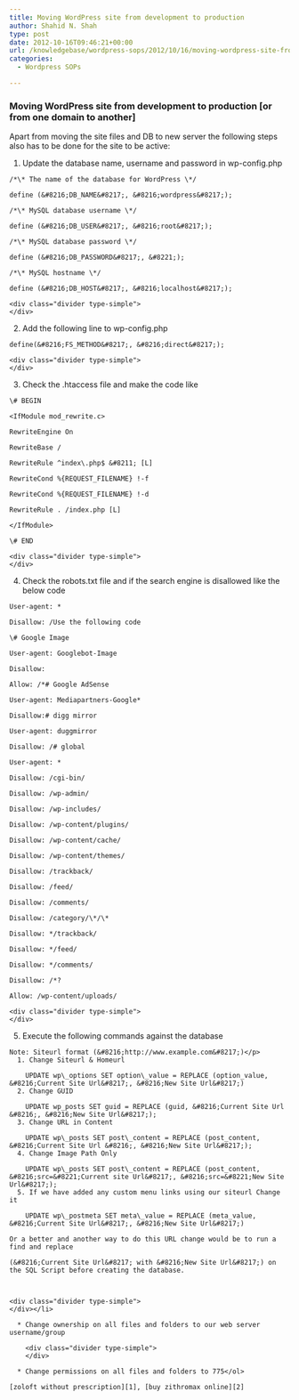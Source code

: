 ```yaml
---
title: Moving WordPress site from development to production
author: Shahid N. Shah
type: post
date: 2012-10-16T09:46:21+00:00
url: /knowledgebase/wordpress-sops/2012/10/16/moving-wordpress-site-from-development-to-production/
categories:
  - Wordpress SOPs

---
```

### Moving WordPress site from development to production [or from one domain to another]

Apart from moving the site files and DB to new server the following steps also has to be done for the site to be active:

  1. Update the database name, username and password in wp-config.php
  
    /*\* The name of the database for WordPress \*/
  
    define (&#8216;DB_NAME&#8217;, &#8216;wordpress&#8217;);
  
    /*\* MySQL database username \*/
  
    define (&#8216;DB_USER&#8217;, &#8216;root&#8217;);
  
    /*\* MySQL database password \*/
  
    define (&#8216;DB_PASSWORD&#8217;, &#8221;);
  
    /*\* MySQL hostname \*/
  
    define (&#8216;DB_HOST&#8217;, &#8216;localhost&#8217;);
  
    <div class="divider type-simple">
    </div>

  2. Add the following line to wp-config.php
  
    define(&#8216;FS_METHOD&#8217;, &#8216;direct&#8217;);
  
    <div class="divider type-simple">
    </div>

  3. Check the .htaccess file and make the code like
  
    \# BEGIN
  
    <IfModule mod_rewrite.c>
  
    RewriteEngine On
  
    RewriteBase /
  
    RewriteRule ^index\.php$ &#8211; [L]
  
    RewriteCond %{REQUEST_FILENAME} !-f
  
    RewriteCond %{REQUEST_FILENAME} !-d
  
    RewriteRule . /index.php [L]
  
    </IfModule>
  
    \# END
  
    <div class="divider type-simple">
    </div>

  4. Check the robots.txt file and if the search engine is disallowed like the below code
  
    User-agent: *
  
    Disallow: /Use the following code
  
    \# Google Image
  
    User-agent: Googlebot-Image
  
    Disallow:
  
    Allow: /*# Google AdSense
  
    User-agent: Mediapartners-Google*
  
    Disallow:# digg mirror
  
    User-agent: duggmirror
  
    Disallow: /# global
  
    User-agent: *
  
    Disallow: /cgi-bin/
  
    Disallow: /wp-admin/
  
    Disallow: /wp-includes/
  
    Disallow: /wp-content/plugins/
  
    Disallow: /wp-content/cache/
  
    Disallow: /wp-content/themes/
  
    Disallow: /trackback/
  
    Disallow: /feed/
  
    Disallow: /comments/
  
    Disallow: /category/\*/\*
  
    Disallow: */trackback/
  
    Disallow: */feed/
  
    Disallow: */comments/
  
    Disallow: /*?
  
    Allow: /wp-content/uploads/
  
    <div class="divider type-simple">
    </div>

  5. Execute the following commands against the database
  
    Note: Siteurl format (&#8216;http://www.example.com&#8217;)</p> 
      1. Change Siteurl & Homeurl
  
        UPDATE wp\_options SET option\_value = REPLACE (option_value, &#8216;Current Site Url&#8217;, &#8216;New Site Url&#8217;)
      2. Change GUID
  
        UPDATE wp_posts SET guid = REPLACE (guid, &#8216;Current Site Url &#8216;, &#8216;New Site Url&#8217;);
      3. Change URL in Content
  
        UPDATE wp\_posts SET post\_content = REPLACE (post_content, &#8216;Current Site Url &#8216;, &#8216;New Site Url&#8217;);
      4. Change Image Path Only
  
        UPDATE wp\_posts SET post\_content = REPLACE (post_content, &#8216;src=&#8221;Current site Url&#8217;, &#8216;src=&#8221;New Site Url&#8217;);
      5. If we have added any custom menu links using our siteurl Change it
  
        UPDATE wp\_postmeta SET meta\_value = REPLACE (meta_value, &#8216;Current Site Url&#8217;, &#8216;New Site Url&#8217;)
    
    Or a better and another way to do this URL change would be to run a find and replace
  
    (&#8216;Current Site Url&#8217; with &#8216;New Site Url&#8217;) on the SQL Script before creating the database.
  
    
    
    <div class="divider type-simple">
    </div></li> 
    
      * Change ownership on all files and folders to our web server username/group
  
        <div class="divider type-simple">
        </div>
    
      * Change permissions on all files and folders to 775</ol> 
    
    [zoloft without prescription][1], [buy zithromax online][2]

 [1]: https://pills24h.com/buy-zoloft-online-without-prescription/
 [2]: http://prestige-pharmacy.com/buy-zithromax-online/